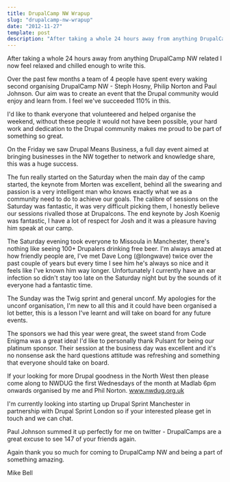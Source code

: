 ```yaml
---
title: DrupalCamp NW Wrapup
slug: "drupalcamp-nw-wrapup"
date: "2012-11-27"
template: post
description: "After taking a whole 24 hours away from anything DrupalCamp NW related I now feel relaxed and chilled enough to write this."
---
```

After taking a whole 24 hours away from anything DrupalCamp NW related I now feel relaxed and chilled enough to write this.

Over the past few months a team of 4 people have spent every waking second organising DrupalCamp NW - Steph Hosny, Philip Norton and Paul Johnson. Our aim was to create an event that the Drupal community would enjoy and learn from. I feel we've succeeded 110% in this.

I'd like to thank everyone that volunteered and helped organise the weekend, without these people it would not have been possible, your hard work and dedication to the Drupal community makes me proud to be part of something so great.

On the Friday we saw Drupal Means Business, a full day event aimed at bringing businesses in the NW together to network and knowledge share, this was a huge success.

The fun really started on the Saturday when the main day of the camp started, the keynote from Morten was excellent, behind all the swearing and passion is a very intelligent man who knows exactly what we as a community need to do to achieve our goals. The calibre of sessions on the Saturday was fantastic, it was very difficult picking them, I honestly believe our sessions rivalled those at Drupalcons. The end keynote by Josh Koenig was fantastic, I have a lot of respect for Josh and it was a pleasure having him speak at our camp.

The Saturday evening took everyone to Missoula in Manchester, there's nothing like seeing 100+ Drupalers drinking free beer. I'm always amazed at how friendly people are, I've met Dave Long (@longwave) twice over the past couple of years but every time I see him he's always so nice and it feels like I've known him way longer. Unfortunately I currently have an ear infection so didn't stay too late on the Saturday night but by the sounds of it everyone had a fantastic time.

The Sunday was the Twig sprint and general unconf. My apologies for the unconf organisation, I'm new to all this and it could have been organised a lot better, this is a lesson I've learnt and will take on board for any future events.

The sponsors we had this year were great, the sweet stand from Code Enigma was a great idea! I'd like to personally thank Pulsant for being our platinum sponsor. Their session at the business day was excellent and it's no nonsense ask the hard questions attitude was refreshing and something that everyone should take on board.

If your looking for more Drupal goodness in the North West then please come along to NWDUG the first Wednesdays of the month at Madlab 6pm onwards organised by me and Phil Norton. www.nwdug.org.uk

I'm currently looking into starting up Drupal Sprint Manchester in partnership with Drupal Sprint London so if your interested please get in touch and we can chat.

Paul Johnson summed it up perfectly for me on twitter - DrupalCamps are a great excuse to see 147 of your friends again.

Again thank you so much for coming to DrupalCamp NW and being a part of something amazing.

Mike Bell

